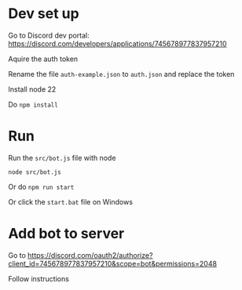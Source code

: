 # Dev set up

Go to Discord dev portal: https://discord.com/developers/applications/745678977837957210

Aquire the auth token

Rename the file `auth-example.json` to `auth.json` and replace the token

Install node 22

Do `npm install`

# Run

Run the `src/bot.js` file with node

`node src/bot.js`

Or do `npm run start`

Or click the `start.bat` file on Windows

# Add bot to server

Go to https://discord.com/oauth2/authorize?client_id=745678977837957210&scope=bot&permissions=2048

Follow instructions
